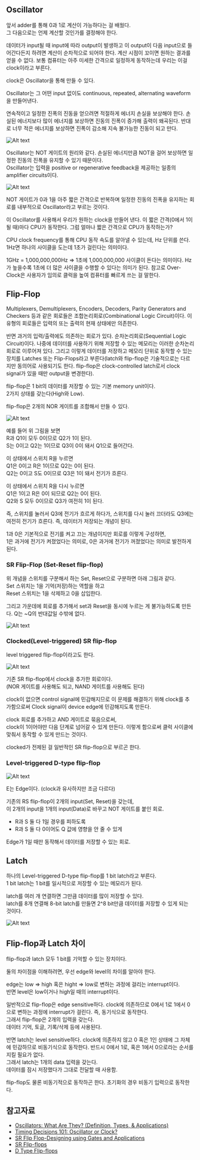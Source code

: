 ## Oscillator

앞서 adder를 통해 0과 1로 계산이 가능하다는 걸 배웠다.<br>
그 다음으로는 언제 계산할 것인가를 결정해야 한다.

데이터가 input될 때 input에 따라 output이 발생하고 이 output이 다음 input으로 들어간다든지 하려면 계산이 순차적으로 되어야 한다. 계산 시점이 꼬이면 원하는 결과를 얻을 수 없다. 보통 컴퓨터는 아주 미세한 간격으로 일정하게 동작하는데 우리는 이걸 clock이라고 부른다.

clock은 Oscillator을 통해 만들 수 있다.

Oscillator는 그 어떤 input 없이도 continuous, repeated, alternating waveform을 만들어낸다.

연속적이고 일정한 진폭의 진동을 얻으려면 적절하게 에너지 손실을 보상해야 한다. 손실된 에너지보다 많이 에너지를 보상하면 진동의 진폭이 증가해 출력이 왜곡된다. 반대로 너무 적은 에너지를 보상하면 진폭이 감소해 지속 불가능한 진동이 되고 만다.

![Alt text](image.png)

Oscillator는 NOT 게이트의 원리와 같다. 손실된 에너지만큼 NOT을 걸어 보상하면 일정한 진동의 진폭을 유지할 수 있기 때문이다.<br>Oscillator는 입력을 positive or regenerative feedback을 제공하는 일종의 amplifier circuits이다.

![Alt text](image-1.png)

NOT 게이트가 0과 1을 아주 짧은 간격으로 반복하며 일정한 진동의 진폭을 유지하는 회로를 내부적으로 Oscillator라고 부르는 것이다.

이 Oscillator를 사용해서 우리가 원하는 clock을 만들어 낸다. 이 짧은 간격(0에서 1이 될 때)마다 CPU가 동작한다. 그럼 얼마나 짧은 간격으로 CPU가 동작하는가?

CPU clock frequency를 통해 CPU 동작 속도를 알아낼 수 있는데, Hz 단위를 쓴다. 1Hz면 하나의 사이클을 도는데 1초가 걸린다는 의미이다.

1GHz = 1,000,000,000Hz => 1초에 1,000,000,000 사이클이 돈다는 의미이다. Hz가 높을수록 1초에 더 많은 사이클을 수행할 수 있다는 의미가 된다. 참고로 Over-Clock은 사용자가 임의로 클럭을 높여 컴퓨터를 빠르게 쓰는 걸 말한다.

## Flip-Flop

Multiplexers, Demultiplexers, Encoders, Decoders, Parity Generators and Checkers 등과 같은 회로들은 조합논리회로(Combinational Logic Circuit)이다. 이 유형의 회로들은 입력의 또는 출력의 현재 상태에만 의존한다.

반면 과거의 입력/출력에도 의존하는 회로가 있다. 순차논리회로(Sequential Logic Circuit)이다. 나중에 데이터를 사용하기 위해 저장할 수 있는 메모리는 이러한 순차논리회로로 이루어져 있다. 그리고 이렇게 데이터를 저장하고 메모리 단위로 동작할 수 있는 장치를 Latches 또는 Flip-Flops라고 부른다(latch와 flip-flop은 기술적으로는 다르지만 동의어로 사용되기도 한다. flip-flop은 clock-controlled latch로서 clock signal가 있을 때만 output을 변경한다).

flip-flop은 1 bit의 데이터를 저장할 수 있는 기본 memory unit이다.<br>
2가지 상태를 갖는다(High와 Low).

flip-flop은 2개의 NOR 게이트를 조합해서 만들 수 있다.

![Alt text](image-2.png)

예를 들어 위 그림을 보면<br>
R과 Q1이 모두 0이므로 Q2가 1이 된다.<br>
S는 0이고 Q2는 1이므로 Q3이 0이 돼서 Q1으로 들어간다.

이 상태에서 스위치 R을 누르면<br>
Q1은 0이고 R은 1이므로 Q2는 0이 된다.<br>
Q2는 0이고 S도 0이므로 Q3은 1이 돼서 전기가 흐른다.

이 상태에서 스위치 R을 다시 누르면<br>
Q1은 1이고 R은 0이 되므로 Q2는 0이 된다.<br>
Q2와 S 모두 0이므로 Q3가 여전히 1이 된다.

즉, 스위치를 눌러서 Q3에 전기가 흐르게 하다가, 스위치를 다시 눌러 끄더라도 Q3에는 여전히 전기가 흐른다. 즉, 데이터가 저장되는 개념이 된다.

1과 0은 기본적으로 전기를 켜고 끄는 개념이지만 회로를 이렇게 구성하면,<br>
1은 과거에 전기가 켜졌었다는 의미로, 0은 과거에 전기가 꺼졌었다는 의미로 발전하게 된다.

### SR Flip-Flop (Set-Reset flip-flop)

위 개념을 스위치를 구분해서 하는 Set, Reset으로 구분하면 아래 그림과 같다.<br>
Set 스위치는 1을 기억(저장)하는 역할을 하고<br>
Reset 스위치는 1을 삭제하고 0을 삽입한다.

그리고 가운데에 회로를 추가해서 set과 Reset을 동시에 누르는 게 불가능하도록 만든다. Q는 ~Q의 반대값일 수밖에 없다.

![Alt text](image-3.png)

### Clocked(Level-triggered) SR flip-flop

level triggered flip-flop이라고도 한다.

![Alt text](image-4.png)

기존 SR flip-flop에서 clock을 추가한 회로이다.<br>
(NOR 게이트를 사용해도 되고, NAND 게이트를 사용해도 된다)

clock이 없으면 control signal에 민감해지므로 이 문제를 해결하기 위해 clock를 추가함으로써 Clock signal이 device edge에 민감해지도록 만든다.

clock 회로를 추가하고 AND 게이트로 묶음으로써,<br>
clock이 1이어야만 다음 단계로 넘어갈 수 있게 만든다. 이렇게 함으로써 클럭 사이클에 맞춰서 동작할 수 있게 만드는 것이다.

clocked가 전제된 걸 일반적인 SR flip-flop으로 부르곤 한다.

### Level-triggered D-type flip-flop

![Alt text](image-5.png)

E는 Edge이다. (clock과 유사하지만 조금 다르다)

기존의 RS flip-flop이 2개의 input(Set, Reset)을 갖는데,<br>
이 2개의 input을 1개의 input(Data)로 바꾸고 NOT 게이트를 붙인 회로.

- R과 S 둘 다 1일 경우를 피하도록
- R과 S 둘 다 0이어도 Q 값에 영향을 안 줄 수 있게

Edge가 1일 때만 동작해서 데이터를 저장할 수 있는 회로.

## Latch

하나의 Level-triggered D-type flip-flop를 1 bit latch라고 부른다.<br>
1 bit latch는 1 bit를 일시적으로 저장할 수 있는 메모리가 된다.

latch를 여러 개 연결하면 그만큼 데이터를 많이 저장할 수 있다.<br>
latch를 8개 연결해 8-bit latch를 만들면 2^8 bit만큼 데이터를 저장할 수 있게 되는 것이다.

![Alt text](image-6.png)

## Flip-flop과 Latch 차이

flip-flop과 latch 모두 1 bit를 기억할 수 있는 장치이다.

둘의 차이점을 이해하려면, 우선 edge와 level의 차이를 알아야 한다.

edge는 low => high 혹은 hight => low로 변하는 과정에 걸리는 interrupt이다.<br>
반면 level은 low이거나 high일 때의 interrupt이다.

일반적으로 flip-flop은 edge sensitive하다. clock에 의존하므로 0에서 1로 1에서 0으로 변하는 과정에 interrupt가 걸린다. 즉, 동기식으로 동작한다.<br>
그래서 flip-flop은 2개의 입력을 갖는다.<br>
데이터 기억, 토글, 기록/삭제 등에 사용된다.

반면 latch는 level sensitive하다. clock에 의존하지 않고 0 혹은 1인 상태에 그 자체에 민감하므로 비동기식으로 동작한다. 반드시 0에서 1로, 혹은 1에서 0으로라는 순서를 지킬 필요가 없다.<br>
그래서 latch는 1개의 data 입력을 갖는다.<br>
데이터를 잠시 저장했다가 그대로 전달할 때 사용함.

flip-flop도 물론 비동기적으로 동작하곤 한다. 초기화의 경우 비동기 입력으로 동작한다.

## 참고자료

- [Oscillators: What Are They? (Definition, Types, & Applications)](https://www.electrical4u.com/what-is-an-oscillator/)
- [Timing Decisions 101: Oscillator or Clock?](https://www.electronicdesign.com/technologies/test-measurement/article/21248014/skyworks-solutions-timing-decisions-101-oscillator-or-clock)
- [SR Flip Flop-Designing using Gates and Applications](https://www.electronicshub.org/sr-flip-flop-design-with-nor-and-nand-logic-gates/)
- [SR Flip-flops](https://learnabout-electronics.org/Digital/dig52.php)
- [D Type Flip-flops](https://learnabout-electronics.org/Digital/dig53.php)
